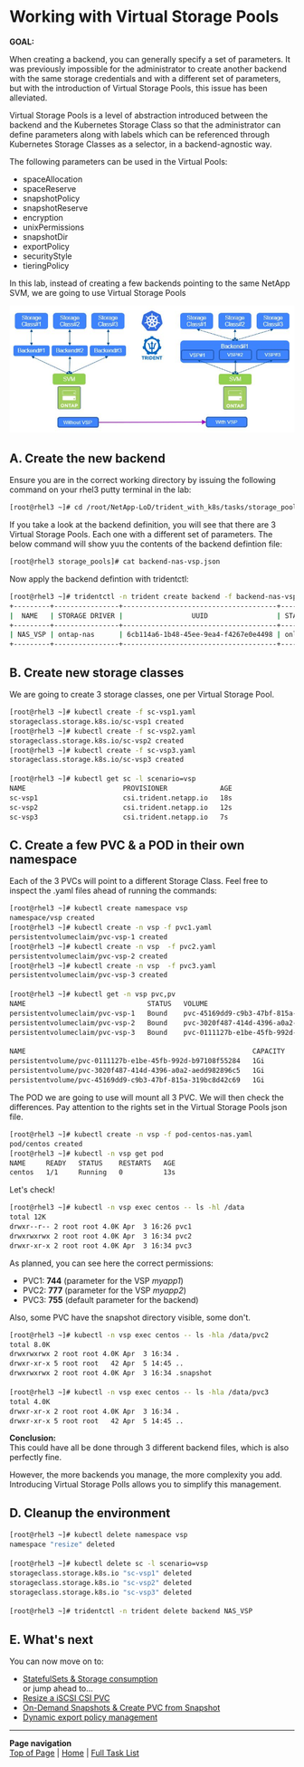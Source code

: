 # Working with Virtual Storage Pools

**GOAL:**  

When creating a backend, you can generally specify a set of parameters. It was previously impossible for the administrator to create another backend with the same storage credentials and with a different set of parameters, but with the introduction of Virtual Storage Pools, this issue has been alleviated.  

Virtual Storage Pools is a level of abstraction introduced between the backend and the Kubernetes Storage Class so that the administrator can define parameters along with labels which can be referenced through Kubernetes Storage Classes as a selector, in a backend-agnostic way.  

The following parameters can be used in the Virtual Pools:

- spaceAllocation
- spaceReserve
- snapshotPolicy
- snapshotReserve
- encryption
- unixPermissions
- snapshotDir
- exportPolicy
- securityStyle
- tieringPolicy

In this lab, instead of creating a few backends pointing to the same NetApp SVM, we are going to use Virtual Storage Pools

![Scenario11](../../../images/scenario11.jpg "Scenario11")

## A. Create the new backend

Ensure you are in the correct working directory by issuing the following command on your rhel3 putty terminal in the lab:

```bash
[root@rhel3 ~]# cd /root/NetApp-LoD/trident_with_k8s/tasks/storage_pools/
```

If you take a look at the backend definition, you will see that there are 3 Virtual Storage Pools.
Each one with a different set of parameters.  The below command will show yuu the contents of the backend defintion file:

```bash
[root@rhel3 storage_pools]# cat backend-nas-vsp.json
```

Now apply the backend defintion with tridentctl:

```bash
[root@rhel3 ~]# tridentctl -n trident create backend -f backend-nas-vsp.json
+---------+----------------+--------------------------------------+--------+---------+
|  NAME   | STORAGE DRIVER |                 UUID                 | STATE  | VOLUMES |
+---------+----------------+--------------------------------------+--------+---------+
| NAS_VSP | ontap-nas      | 6cb114a6-1b48-45ee-9ea4-f4267e0e4498 | online |       0 |
+---------+----------------+--------------------------------------+--------+---------+
```

## B. Create new storage classes

We are going to create 3 storage classes, one per Virtual Storage Pool.

```bash
[root@rhel3 ~]# kubectl create -f sc-vsp1.yaml
storageclass.storage.k8s.io/sc-vsp1 created
[root@rhel3 ~]# kubectl create -f sc-vsp2.yaml
storageclass.storage.k8s.io/sc-vsp2 created
[root@rhel3 ~]# kubectl create -f sc-vsp3.yaml
storageclass.storage.k8s.io/sc-vsp3 created

[root@rhel3 ~]# kubectl get sc -l scenario=vsp
NAME                        PROVISIONER             AGE
sc-vsp1                     csi.trident.netapp.io   18s
sc-vsp2                     csi.trident.netapp.io   12s
sc-vsp3                     csi.trident.netapp.io   7s
```

## C. Create a few PVC & a POD in their own namespace

Each of the 3 PVCs will point to a different Storage Class.  Feel free to inspect the .yaml files ahead of running the commands:

```bash
[root@rhel3 ~]# kubectl create namespace vsp
namespace/vsp created
[root@rhel3 ~]# kubectl create -n vsp -f pvc1.yaml
persistentvolumeclaim/pvc-vsp-1 created
[root@rhel3 ~]# kubectl create -n vsp  -f pvc2.yaml
persistentvolumeclaim/pvc-vsp-2 created
[root@rhel3 ~]# kubectl create -n vsp  -f pvc3.yaml
persistentvolumeclaim/pvc-vsp-3 created

[root@rhel3 ~]# kubectl get -n vsp pvc,pv
NAME                              STATUS   VOLUME                                     CAPACITY   ACCESS MODES   STORAGECLASS   AGE
persistentvolumeclaim/pvc-vsp-1   Bound    pvc-45169dd9-c9b3-47bf-815a-319bc8d42c69   1Gi        RWX            sc-vsp1        46h
persistentvolumeclaim/pvc-vsp-2   Bound    pvc-3020f487-414d-4396-a0a2-aedd982896c5   1Gi        RWX            sc-vsp2        46h
persistentvolumeclaim/pvc-vsp-3   Bound    pvc-0111127b-e1be-45fb-992d-b97108f55284   1Gi        RWX            sc-vsp3        46h

NAME                                                        CAPACITY   ACCESS MODES   RECLAIM POLICY   STATUS   CLAIM               STORAGECLASS   REASON   AGE
persistentvolume/pvc-0111127b-e1be-45fb-992d-b97108f55284   1Gi        RWX            Delete           Bound    vsp/pvc-vsp-3       sc-vsp3                 46h
persistentvolume/pvc-3020f487-414d-4396-a0a2-aedd982896c5   1Gi        RWX            Delete           Bound    vsp/pvc-vsp-2       sc-vsp2                 46h
persistentvolume/pvc-45169dd9-c9b3-47bf-815a-319bc8d42c69   1Gi        RWX            Delete           Bound    vsp/pvc-vsp-1       sc-vsp1                 46h
```

The POD we are going to use will mount all 3 PVC. We will then check the differences.
Pay attention to the rights set in the Virtual Storage Pools json file.

```bash
[root@rhel3 ~]# kubectl create -n vsp -f pod-centos-nas.yaml
pod/centos created
[root@rhel3 ~]# kubectl -n vsp get pod
NAME     READY   STATUS    RESTARTS   AGE
centos   1/1     Running   0          13s
```

Let's check!

```bash
[root@rhel3 ~]# kubectl -n vsp exec centos -- ls -hl /data
total 12K
drwxr--r-- 2 root root 4.0K Apr  3 16:26 pvc1
drwxrwxrwx 2 root root 4.0K Apr  3 16:34 pvc2
drwxr-xr-x 2 root root 4.0K Apr  3 16:34 pvc3
```

As planned, you can see here the correct permissions:

- PVC1: **744** (parameter for the VSP _myapp1_)
- PVC2: **777** (parameter for the VSP _myapp2_)
- PVC3: **755** (default parameter for the backend)  

Also, some PVC have the snapshot directory visible, some don't.

```bash
[root@rhel3 ~]# kubectl -n vsp exec centos -- ls -hla /data/pvc2
total 8.0K
drwxrwxrwx 2 root root 4.0K Apr  3 16:34 .
drwxr-xr-x 5 root root   42 Apr  5 14:45 ..
drwxrwxrwx 2 root root 4.0K Apr  3 16:34 .snapshot

[root@rhel3 ~]# kubectl -n vsp exec centos -- ls -hla /data/pvc3
total 4.0K
drwxr-xr-x 2 root root 4.0K Apr  3 16:34 .
drwxr-xr-x 5 root root   42 Apr  5 14:45 ..
```

**Conclusion:**  
This could have all be done through 3 different backend files, which is also perfectly fine.

However, the more backends you manage, the more complexity you add. Introducing Virtual Storage Polls allows you to simplify this management.

## D. Cleanup the environment

```bash
[root@rhel3 ~]# kubectl delete namespace vsp
namespace "resize" deleted

[root@rhel3 ~]# kubectl delete sc -l scenario=vsp
storageclass.storage.k8s.io "sc-vsp1" deleted
storageclass.storage.k8s.io "sc-vsp2" deleted
storageclass.storage.k8s.io "sc-vsp3" deleted

[root@rhel3 ~]# tridentctl -n trident delete backend NAS_VSP
```

## E. What's next

You can now move on to:  

- [StatefulSets & Storage consumption](../statefulsets)  
or jump ahead to...  
- [Resize a iSCSI CSI PVC](../resize_block)  
- [On-Demand Snapshots & Create PVC from Snapshot](../snapshots_clones)  
- [Dynamic export policy management](../dynamic_exports)  

---
**Page navigation**  
[Top of Page](#top) | [Home](/README.md) | [Full Task List](/README.md#prod-k8s-cluster-tasks)
